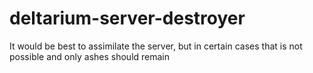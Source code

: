 # deltarium-server-destroyer
It would be best to assimilate the server, but in certain cases that is not possible and only ashes should remain
